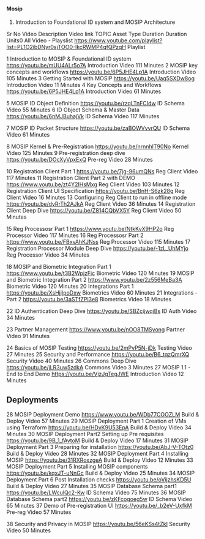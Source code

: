 
#### Mosip 
  
1. Introduction to Foundational ID system and MOSIP Architecture

Sr No Video Description Video link TOPIC Asset Type Duration Duration Units0 All Video - Playslist https://www.youtube.com/playlist?list=PL1O2ibDNyr0sjTOO0-IkcRWMP4qfQPzqH Playlist
 
1 Introduction to MOSIP & Foundational ID system https://youtu.be/mUU4ALr5o7A Introduction Video 111 Minutes
2 MOSIP key concepts and workflows https://youtu.be/6P5JHE4Lp1A Introduction Video 105 Minutes
3 Getting Started with MOSIP https://youtu.be/Uaq5SXDw8og Introduction Video 11 Minutes
4 Key Concepts and Workflows https://youtu.be/6P5JHE4Lp1A Introduction Video 61 Minutes

5 MOSIP ID Object Definition https://youtu.be/rzqLTnFCIdw ID Schema Video 55 Minutes
6 ID Object Schema & Master Data https://youtu.be/6nMJBuhajVk ID Schema Video 117 Minutes

7 MOSIP ID Packet Structure https://youtu.be/zaBOWVvvrQU ID Schema Video 61 Minutes

8 MOSIP Kernel & Pre-Registration https://youtu.be/nrnnhlT90No Kernel Video 125 Minutes
9 Pre-registration deep dive https://youtu.be/DOcXyVpxExQ Pre-reg Video 28 Minutes

10 Registration Client Part 1 https://youtu.be/7jg-96umQNs Reg Client Video 117 Minutes
11 Registration Client Part 2 with DEMO https://www.youtu.be/zt4Y2IHsMxg Reg Client Video 103 Minutes
12 Registration Client UI Specification https://youtu.be/BnH-S6zk28g Reg Client Video 16 Minutes
13 Configuring Reg Client to run in offline mode https://youtu.be/dyRrTh2AJkA Reg Client Video 36 Minutes
14 Registration Client Deep Dive https://youtu.be/Z814CQbVX5Y Reg Client Video 50 Minutes

15 Reg Processosr Part 1 https://www.youtu.be/NtkKvX9HP2o Reg Processor Video 117 Minutes
16 Reg Processosr Part 2 https://www.youtu.be/FBxvAhKJNss Reg Processor Video 115 Minutes
17 Registration Processor Module Deep Dive https://youtu.be/-1zL_UhMYjo Reg Processor Video 34 Minutes

18 MOSIP and Biometric Integration Part 1 https://www.youtu.be/t3B2WpjzFic Biometric Video 120 Minutes
19 MOSIP and Biometric Integration Part 2 https://www.youtu.be/2z556MeBa3A Biometric Video 120 Minutes
20 Integrations Part 1 https://youtu.be/XsHjjIpoDxw Biometrics Video 60 Minutes
21 Integrations - Part 2 https://youtu.be/3aSTfZPl3e8 Biometrics Video 18 Minutes


22 ID Authentication Deep Dive https://youtu.be/SBZcijwqiBs ID Auth Video 34 Minutes

23 Partner Management https://www.youtu.be/nOO8TMSyong Partner Video 91 Minutes

24 Basics of MOSIP Testing https://youtu.be/2mPvP5N-jDk Testing Video 27 Minutes
25 Security and Performance https://youtu.be/B6_tqzQmrXQ Security Video 40 Minutes
26 Commons Deep Dive https://youtu.be/jLR3uw5zdkA Commons Video 3 Minutes
27 MOSIP 1.1 - End to End Demo https://youtu.be/VjzJgTegJWE Introduction Video 12 Minutes


Deployments
-----------

28 MOSIP Deployment Demo https://www.youtu.be/WDb77COOZLM Build & Deploy Video 57 Minutes
29 MOSIP Deployment Part 1 Creation of VMs using Terraform https://youtu.be/HDvK9U53EpA Build & Deploy Video 34 Minutes
30 MOSIP Deployment Part2 Setting up Pre requisites https://youtu.be/9B_1_fAvtoM Build & Deploy Video 17 Minutes
31 MOSIP Deployment Part 3 Preparing for installation https://youtu.be/AbJ-V-TOtz0 Build & Deploy Video 28 Minutes
32 MOSIP Deployment Part 4 Installing MOSIP https://youtu.be/31RXRoxzgeA Build & Deploy Video 12 Minutes
33 MOSIP Deployment Part 5 Installing MOSIP components https://youtu.be/kqxJT-uNnGc Build & Deploy Video 25 Minutes
34 MOSIP Deployment Part 6 Post Installation checks https://youtu.be/oVijzhsKD5U Build & Deploy Video 27 Minutes
35 MOSIP Database Schema part1 https://youtu.be/LWculQc2-Kw ID Schema Video 75 Minutes
36 MOSIP Database Schema part2 https://youtu.be/zKFcogoeg5w ID Schema Video 65 Minutes
37 Demo of Pre-registration UI https://youtu.be/_b2eV-UxfkM Pre-reg Video 57 Minutes

38 Security and Privacy in MOSIP https://youtu.be/56eKSs4tZkI Security Video 50 Minutes
